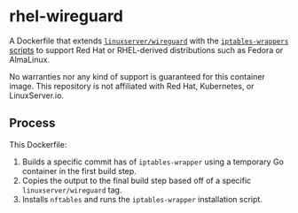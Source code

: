 # rhel-wireguard

A Dockerfile that extends [`linuxserver/wireguard`](https://github.com/linuxserver/docker-wireguard) with the 
[`iptables-wrappers` scripts](https://github.com/kubernetes-sigs/iptables-wrappers) to support Red Hat or RHEL-derived 
distributions such as Fedora or AlmaLinux.

No warranties nor any kind of support is guaranteed for this container image. This repository is not affiliated with 
Red Hat, Kubernetes, or LinuxServer.io.

## Process

This Dockerfile:

1. Builds a specific commit has of `iptables-wrapper` using a temporary Go container in the first build step.
2. Copies the output to the final build step based off of a specific `linuxserver/wireguard` tag.
3. Installs `nftables` and runs the `iptables-wrapper` installation script.